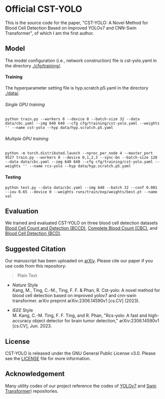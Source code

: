 # Official CST-YOLO
This is the source code for the paper, "CST-YOLO: A Novel Method for Blood Cell Detection Based on Improved YOLOv7 and CNN-Swin Transformer", of which I am the first author.

## Model
The model configuration (i.e., network construction) file is cst-yolo.yaml in the directory [./cfg/training/](https://github.com/mkang315/CST-YOLO/tree/main/cfg/training).

#### Training

The hyperparameter setting file is hyp.scratch.p5.yaml in the directory [./data/](https://github.com/mkang315/CST-YOLO/tree/main/data).

###### Single GPU training
```
python train.py --workers 8 --device 0 --batch-size 32 --data data/cbc.yaml --img 640 640 --cfg cfg/training/cst-yolo.yaml --weights '' --name cst-yolo --hyp data/hyp.scratch.p5.yaml
```

###### Multiple GPU training
```
python -m torch.distributed.launch --nproc_per_node 4 --master_port 9527 train.py --workers 8 --device 0,1,2,3 --sync-bn --batch-size 128 --data data/cbc.yaml --img 640 640 --cfg cfg/training/cst-yolo.yaml --weights '' --name rcs-yolo --hyp data/hyp.scratch.p5.yaml
```

#### Testing

```
python test.py --data data/cbc.yaml --img 640 --batch 32 --conf 0.001 --iou 0.65 --device 0 --weights runs/train/exp/weights/best.pt --name val
```

## Evaluation
We trained and evaluated CST-YOLO on three blood cell detection datasets [Blood Cell Count and Detection (BCCD)](https://github.com/Shenggan/BCCD_Dataset), [Complete Blood Count (CBC)](https://github.com/MahmudulAlam/Complete-Blood-Cell-Count-Dataset), and [Blood Cell Detection (BCD)](https://www.kaggle.com/datasets/adhoppin/blood-cell-detection-datatset).

## Suggested Citation
Our manuscript has been uploaded on [arXiv](https://arxiv.org/abs/2306.14590). Please cite our paper if you use code from this repository:
> Plain Text

- *Nature* Style</br>
Kang, M., Ting, C.-M., Ting, F. F. & Phan, R. Cst-yolo: A novel method for blood cell detection based on improved yolov7 and cnn-swin transformer. arXiv preprint arXiv:2306.14590v1 [cs.CV] (2023).</br>

- *IEEE* Style</br>
M. Kang, C.-M. Ting, F. F. Ting, and R. Phan, "Rcs-yolo: A fast and high-accuracy object detector for brain tumor detection," arXiv:2306.14590v1 [cs.CV], Jun. 2023.</br>

## License
CST-YOLO is released under the GNU General Public License v3.0. Please see the [LICENSE](https://github.com/mkang315/CST-YOLO/blob/main/LICENSE) file for more information.

## Acknowledgement
Many utility codes of our project reference the codes of [YOLOv7](https://github.com/WongKinYiu/yolov7) and [Swin Transformer](https://github.com/microsoft/Swin-Transformer)) repositories.
